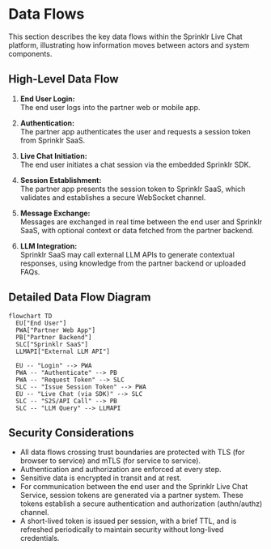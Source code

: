 # Data Flows

This section describes the key data flows within the Sprinklr Live Chat platform, illustrating how information moves between actors and system components.

## High-Level Data Flow

1. **End User Login:**  
   The end user logs into the partner web or mobile app.

2. **Authentication:**  
   The partner app authenticates the user and requests a session token from Sprinklr SaaS.

3. **Live Chat Initiation:**  
   The end user initiates a chat session via the embedded Sprinklr SDK.

4. **Session Establishment:**  
   The partner app presents the session token to Sprinklr SaaS, which validates and establishes a secure WebSocket channel.

5. **Message Exchange:**  
   Messages are exchanged in real time between the end user and Sprinklr SaaS, with optional context or data fetched from the partner backend.

6. **LLM Integration:**  
   Sprinklr SaaS may call external LLM APIs to generate contextual responses, using knowledge from the partner backend or uploaded FAQs.

## Detailed Data Flow Diagram

```mermaid
flowchart TD
  EU["End User"]
  PWA["Partner Web App"]
  PB["Partner Backend"]
  SLC["Sprinklr SaaS"]
  LLMAPI["External LLM API"]

  EU -- "Login" --> PWA
  PWA -- "Authenticate" --> PB
  PWA -- "Request Token" --> SLC
  SLC -- "Issue Session Token" --> PWA
  EU -- "Live Chat (via SDK)" --> SLC
  SLC -- "S2S/API Call" --> PB
  SLC -- "LLM Query" --> LLMAPI
```

## Security Considerations

- All data flows crossing trust boundaries are protected with TLS (for browser to service) and mTLS (for service to service).
- Authentication and authorization are enforced at every step.
- Sensitive data is encrypted in transit and at rest.
- For communication between the end user and the Sprinklr Live Chat Service, session tokens are generated via a partner system. These tokens establish a secure authentication and authorization (authn/authz) channel.  
-  A short-lived token is issued per session, with a brief TTL, and is refreshed periodically to maintain security without long-lived credentials.
